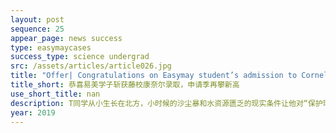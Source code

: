 ```yaml
---
layout: post
sequence: 25
appear_page: news success 
type: easymaycases
success_type: science undergrad
src: /assets/articles/article026.jpg
title: "Offer| Congratulations on Easymay student’s admission to Cornell University, another peak in application season"
title_short: 恭喜易美学子斩获藤校康奈尔录取，申请季再攀新高
use_short_title: nan
description: T同学从小生长在北方，小时候的沙尘暴和水资源匮乏的现实条件让他对“保护环境，保护地球”十分关注。高中时期，T同学曾多次参加国内外义工项目，从小事做起，保护动物和环境。 正因如此，T同学在本科期间就毫不犹豫地选择了相对冷门的环境科学作为未来的发展方向。
year: 2019
---
```


